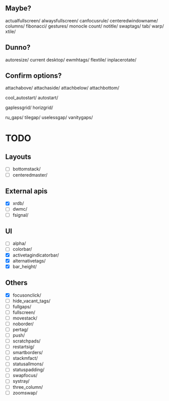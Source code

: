 ## Maybe?
actualfullscreen/
alwaysfullscreen/
canfocusrule/
centeredwindowname/
columns/
fibonacci/
gestures/
monocle count/
notitle/
swaptags/
tab/
warp/
xtile/

## Dunno?
autoresize/
current desktop/
ewmhtags/
flextile/
inplacerotate/

## Confirm options?
attachabove/
attachaside/
attachbelow/
attachbottom/

cool_autostart/
autostart/

gaplessgrid/
horizgrid/

ru_gaps/
tilegap/
uselessgap/
vanitygaps/


# TODO
## Layouts
  - [ ] bottomstack/
  - [ ] centeredmaster/
## External apis
  - [X] xrdb/
  - [ ] dwmc/
  - [ ] fsignal/
## UI
  - [ ] alpha/
  - [ ] colorbar/
  - [X] activetagindicatorbar/
  - [X] alternativetags/
  - [X] bar_height/
## Others
  - [X] focusonclick/
  - [ ] hide_vacant_tags/
  - [ ] fullgaps/
  - [ ] fullscreen/
  - [ ] movestack/
  - [ ] noborder/
  - [ ] pertag/
  - [ ] push/
  - [ ] scratchpads/
  - [ ] restartsig/
  - [ ] smartborders/
  - [ ] stackmfact/
  - [ ] statusallmons/
  - [ ] statuspadding/
  - [ ] swapfocus/
  - [ ] systray/
  - [ ] three_column/
  - [ ] zoomswap/
